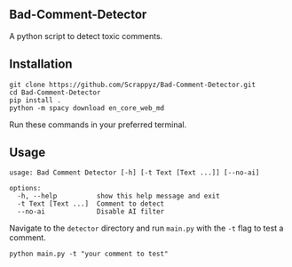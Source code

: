## Bad-Comment-Detector
A python script to detect toxic comments.

## Installation
```
git clone https://github.com/Scrappyz/Bad-Comment-Detector.git
cd Bad-Comment-Detector
pip install .
python -m spacy download en_core_web_md
```
Run these commands in your preferred terminal.

## Usage
```
usage: Bad Comment Detector [-h] [-t Text [Text ...]] [--no-ai]

options:
  -h, --help          show this help message and exit
  -t Text [Text ...]  Comment to detect
  --no-ai             Disable AI filter
```
Navigate to the `detector` directory and run `main.py` with the `-t` flag to test a comment.
```
python main.py -t "your comment to test"
```